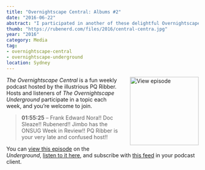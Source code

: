 ```yaml
---
title: "Overnightscape Central: Albums #2"
date: "2016-06-22"
abstract: "I participated in another of these delightful Overnightscape Underground productions by PQ Ribber."
thumb: "https://rubenerd.com/files/2016/central-centra.jpg"
year: "2016"
category: Media
tag:
- overnightscape-central
- overnightscape-underground
location: Sydney
---
```

<p class="show-cover"><a href="https://onsug.com/archives/20508/"><img src="https://rubenerd.com/files/2016/central-centra.jpg" alt="View episode" style="float:right; margin:0 0 1em 2em; width:180px; height:180px;" /></a></p>

*The Overnightscape Central* is a fun weekly podcast hosted by the illustrious PQ Ribber. Hosts and listeners of *The Overnightscape Underground* participate in a topic each week, and you’re welcome to join.

> **01:55:25** – Frank Edward Nora!! Doc Sleaze!! Rubenerd!! Jimbo has the ONSUG Week in Review!! PQ Ribber is your very late and confused host!!

You can <a href="https://onsug.com/archives/20508/">view this episode</a> on the *Underground*, <a href="https://media.blubrry.com/onsug/p/onsug.com/shows/Jun16/onsug_Jun16_Central_Al2.mp3">listen to it here</a>, and subscribe with <a href="https://onsug.com/archives/category/overnightscapecentral/feed/">this feed</a> in your podcast client.
